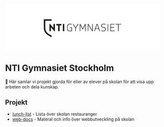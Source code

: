 <p align="center">
    <img src="assets/logo.jpg" alt="Logga" width="600"/>
</p>

# NTI Gymnasiet Stockholm
🏫 Här samlar vi projekt gjorda för eller av elever på skolan för att visa upp arbeten och dela kunskap.

## Projekt
- [lunch-list](https://github.com/NTI-Gymnasiet-Stockholm/lunch-list) - Lista över skolan restauranger
- [web-docs](https://github.com/NTI-Gymnasiet-Stockholm/web-docs) - Materal och info över webbutveckling på skolan
